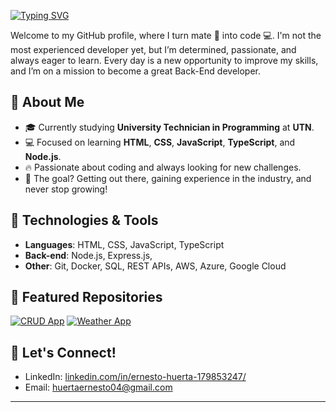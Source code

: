 <!--
**Ernees/Ernees** is a ✨ _special_ ✨ repository because its `README.md` (this file) appears on your GitHub profile.

Here are some ideas to get you started:

- 🔭 I’m currently working on ...
- 🌱 I’m currently learning ...
- 👯 I’m looking to collaborate on ...
- 🤔 I’m looking for help with ...
- 💬 Ask me about ...
- 📫 How to reach me: ...
- 😄 Pronouns: ...
- ⚡ Fun fact: ...
# Hi there! 👋 I'm Erne

🎓 I'm currently studying **University Technician in Programming** at **UTN**. I'm passionate about web development and I'm highly motivated to keep learning every day.

## 🚀 About Me
- 💻 I’m currently focusing on improving my skills in **HTML**, **CSS**, and **JavaScript**, as well as **TypeScript** and **Node.js**.
- 🌱 I'm deeply committed to becoming a full-stack developer and I love diving into new challenges.
- 💼 I am eager to step into the tech industry and start gaining experience, contributing to projects, and growing as a professional. The idea of working with other developers and continuously learning excites me every day!
- ⚡ Fun fact: When I’m not coding, I enjoy exploring tech news and learning about emerging technologies.

## 🛠️ Technologies & Tools
- **Languages**: HTML, CSS, JavaScript, TypeScript
- **Back-end**: Node.js
- **Other**: Git, Docker, SQL, REST APIs

## 📫 How to reach me
- GitHub: [github.com/Ernees](https://github.com/Ernees)
- LinkedIn: [linkedin.com/in/ErnestoHuerta]([https://linkedin.com/in/ErnestoHuerta](https://www.linkedin.com/in/ernesto-huerta-179853247/))
- Email: [huertaernesto04@gmail.com](mailto:huertaernesto04@gmail.com)
# Hey there! 👋 I'm Erne
-->
[![Typing SVG](https://readme-typing-svg.demolab.com?font=Fira+Code&weight=500&size=22&pause=1000&color=57d1c9&vCenter=true&width=500&lines=Hi+there!👋+I'm+Erne!;Welcome+to+my+GitHub!😊+;Turning+mate🧉+into+code;Always+learning+something+new✨)](https://git.io/typing-svg)

Welcome to my GitHub profile, where I turn mate 🧉 into code 💻. I'm not the most experienced developer yet, but I’m determined, passionate, and always eager to learn. Every day is a new opportunity to improve my skills, and I’m on a mission to become a great Back-End developer.

## 🚀 About Me
- 🎓 Currently studying **University Technician in Programming** at **UTN**.
- 💻 Focused on learning **HTML**, **CSS**, **JavaScript**, **TypeScript**, and **Node.js**.
- 🔥 Passionate about coding and always looking for new challenges.
- 🌟 The goal? Getting out there, gaining experience in the industry, and never stop growing!

## 🔧 Technologies & Tools
- **Languages**: HTML, CSS, JavaScript, TypeScript
- **Back-end**: Node.js, Express.js, 
- **Other**: Git, Docker, SQL, REST APIs, AWS, Azure, Google Cloud

## 🌟 Featured Repositories
[![CRUD App](https://github-readme-stats.vercel.app/api/pin/?username=Ernees&repo=CRUD-version-pro&theme=radical)](https://github.com/Ernees/CRUD-version-pro)
[![Weather App](https://github-readme-stats.vercel.app/api/pin/?username=Ernees&repo=weather-app-js&theme=radical)](https://github.com/Ernees/weather-app-js)

## 🤝 Let's Connect!
- LinkedIn: [linkedin.com/in/ernesto-huerta-179853247/](https://linkedin.com/in/ernesto-huerta-179853247/)
- Email: [huertaernesto04@gmail.com](mailto:huertaernesto04@gmail.com)

---
